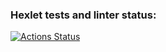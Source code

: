 ### Hexlet tests and linter status:
[![Actions Status](https://github.com/Zloboglaz/python-project-lvl1/workflows/hexlet-check/badge.svg)](https://github.com/Zloboglaz/python-project-lvl1/actions)